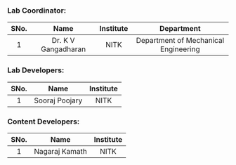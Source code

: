 <!-- Remove all lines above this line before making changes to the file -->

### Lab Coordinator:

| SNo. |        Name         | Institute |              Department              |
| :--: | :-----------------: | :-------: | :----------------------------------: |
|  1   | Dr. K V Gangadharan |   NITK    | Department of Mechanical Engineering |

### Lab Developers:

| SNo. |      Name      | Institute |
| :--: | :------------: | :-------: |
|  1   | Sooraj Poojary |   NITK    |

### Content Developers:

| SNo. |      Name      | Institute |
| :--: | :------------: | :-------: |
|  1   | Nagaraj Kamath |   NITK    |
